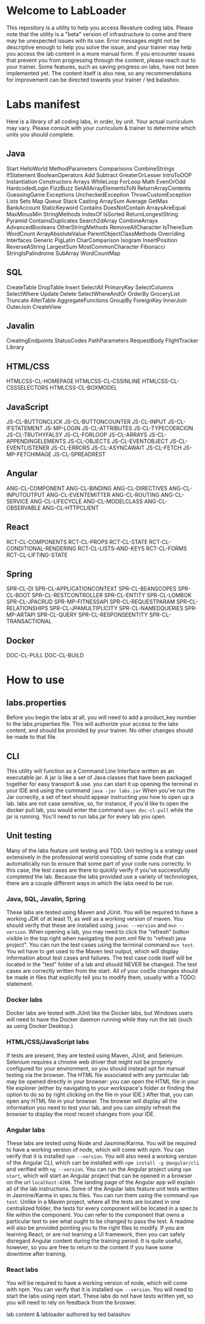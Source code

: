 # Welcome to LabLoader
This repository is a utility to help you access Revature coding labs.
Please note that the utility is a "beta" version of infrastructure to come and there may be unexpected issues with its use. Error messages might not be descriptive enough to help you solve the issue, and your trainer may help you access the lab content in a more manual form. If you encounter issues that prevent you from progressing through the content, please reach out to your trainer. Some features, such as saving progress on labs, have not been implemented yet. The content itself is also new, so any recommendations for improvement can be directed towards your trainer / ted balashov.

# Labs manifest
Here is a library of all coding labs, in order, by unit. Your actual curriculum may vary. Please consult with your curriculum & trainer to determine which units you should complete.
## Java
Start
HelloWorld
MethodParameters
Comparisons
CombineStrings
IfStatement
BooleanOperators
Add
Subtract
GreaterOrLesser
IntroToOOP
Instantiation
Constructors
Arrays
WhileLoop
ForLoop
Math
EvenOrOdd
HardcodedLogin
FizzBuzz
SetAllArrayElementsToN
ReturnArrayContents
GuessingGame
Exceptions
UncheckedException
ThrowCustomException
Lists
Sets
Map
Queue
Stack
Casting
ArraySum
Average
GetMax
BankAccount
StaticKeyword
Contains
DoesNotContain
ArraysAreEqual
MaxMinusMin
StringMethods
IndexOf
IsSorted
ReturnLongestString
Pyramid
ContainsDuplicates
Search2dArray
CombineArrays
AdvancedBooleans
OtherStringMethods
RemoveAllCharacter
IsThereSum
WordCount
ArrayAbsoluteValue
ParentObjectClassMethods
Overriding
Interfaces
Generic
PigLatin
CharComparison
Isogram
InsertPosition
ReverseAString
LargestSum
MostCommonCharacter
Fibonacci
StringIsPalindrome
SubArray
WordCountMap
## SQL
CreateTable
DropTable
Insert
SelectAll
PrimaryKey
SelectColumns
SelectWhere
Update
Delete
SelectWhereAndOr
OrderBy
GroceryList
Truncate
AlterTable
AggregateFunctions
GroupBy
ForeignKey
InnerJoin
OuterJoin
CreateView
## Javalin
CreatingEndpoints
StatusCodes
PathParameters
RequestBody
FlightTracker
Library
## HTML/CSS
HTMLCSS-CL-HOMEPAGE
HTMLCSS-CL-CSSINLINE
HTMLCSS-CL-CSSSELECTORS
HTMLCSS-CL-BOXMODEL
## JavaScript
JS-CL-BUTTONCLICK
JS-CL-BUTTONCOUNTER
JS-CL-INPUT
JS-CL-IFSTATEMENT
JS-MP-LOGIN
JS-CL-ATTRIBUTES
JS-CL-TYPECOERCION
JS-CL-TRUTHYFALSY
JS-CL-FORLOOP
JS-CL-ARRAYS
JS-CL-APPENDINGELEMENTS
JS-CL-OBJECTS
JS-CL-EVENTOBJECT
JS-CL-EVENTLISTENER
JS-CL-ERRORS
JS-CL-ASYNCAWAIT
JS-CL-FETCH
JS-MP-FETCHIMAGE
JS-CL-SPREADREST
## Angular
ANG-CL-COMPONENT
ANG-CL-BINDING
ANG-CL-DIRECTIVES
ANG-CL-INPUTOUTPUT
ANG-CL-EVENTEMITTER
ANG-CL-ROUTING
ANG-CL-SERVICE
ANG-CL-LIFECYCLE
ANG-CL-MODELCLASS
ANG-CL-OBSERVABLE
ANG-CL-HTTPCLIENT
## React
RCT-CL-COMPONENTS
RCT-CL-PROPS
RCT-CL-STATE
RCT-CL-CONDITIONAL-RENDERING
RCT-CL-LISTS-AND-KEYS
RCT-CL-FORMS
RCT-CL-LIFTING-STATE
## Spring
SPR-CL-DI
SPR-CL-APPLICATIONCONTEXT
SPR-CL-BEANSCOPES
SPR-CL-BOOT
SPR-CL-RESTCONTROLLER
SPR-CL-ENTITY
SPR-CL-LOMBOK
SPR-CL-JPACRUD
SPR-MP-FITNESSAPI
SPR-CL-REQUESTPARAM
SPR-CL-RELATIONSHIPS
SPR-CL-JPAMULTIPLICITY
SPR-CL-NAMEDQUERIES
SPR-MP-ARTAPI
SPR-CL-QUERY
SPR-CL-RESPONSEENTITY
SPR-CL-TRANSACTIONAL
## Docker
DOC-CL-PULL
DOC-CL-BUILD

# How to use
## labs.properties
Before you begin the labs at all, you will need to add a product_key number to the labs.properties file. This will authorize your access to the labs content, and should be provided by your trainer. No other changes should be made to that file.
## CLI
This utility will function as a Command Line Interface written as an executable jar. A jar is like a set of Java classes that have been packaged together for easy transport & use. you can start it up opening the terminal in your IDE and using the command
`java -jar labs.jar`
When you've run the Jar correctly, a set of text should appear instructing you how to open up a lab. labs are not case sensitive, so, for instance, if you'd like to open the docker pull lab, you would enter the command
`open doc-cl-pull`
while the jar is running. You'll need to run labs.jar for every lab you open.
## Unit testing
Many of the labs feature unit testing and TDD. Unit testing is a srategy used extensively in the professional world consisting of some code that can automatically run to ensure that some part of your code runs correctly. In this case, the test cases are there to quickly verify if you've successfully completed the lab. Because the labs provided use a variety of technologies, there are a couple different ways in which the labs need to be run.
### Java, SQL, Javalin, Spring
These labs are tested using Maven and JUnit. You will be required to have a working JDK of at least 11, as well as a working version of maven. You should verify that these are installed using `javac --version` and `mvn --version`. When opening a lab, you may need to click the "refresh" button visible in the top right when navigating the pom.xml file to "refresh java project". You can run the test cases using the terminal command `mvn test`. You wil have to get used to the Maven test output, which will display information about test cases and failures. The test case code itself will be located in the "test" folder of a lab and should NEVER be changed. The test cases are correctly written from the start. All of your cod3e changes should be made in files that explicitly tell you to modify them, usually with a TODO: statement. 
### Docker labs
Docker labs are tested with JUnit like the Docker labs, but Windows users will need to have the Docker daemon running while they run the lab (such as using Docker Desktop.)
### HTML/CSS/JavaScript labs
If tests are present, they are tested using Maven, JUnit, and Selenium. Selenium requires a chrome web driver that might not be properly configured for your environment, so you should instead opt for manual testing via the browser. The HTML file associated with any particular lab may be opened directly in your browser: you can open the HTML file in your file explorer (either by navigating to your workspace's folder or finding the option to do so by right clicking on the file in your IDE.) After that, you can open any HTML file in your browser. The browser will display all the information you need to test your lab, and you can simply refresh the browser to display the most recent changes from your IDE.
### Angular labs
These labs are tested using Node and Jasmine/Karma. You will be required to have a working version of node, which will come with npm. You can verify that it is installed `npm --version`. You will also need a working version of the Angular CLI, which can be installed with `npm install -g @angular/cli` and verified with `ng --version`. You can run the Angular project using `npm start`, which will start an Angular project that can be opened in a browser on the url `localhost:4200`. The landing page of the Angular app will explain all of the lab instructions. Some of the Angular labs feature unit tests written in Jasmine/Karma in spec.ts files. You can run them using the command `npm test`. Unlike in a Maven project, where all the tests are located in one centralized folder, the tests for every component will be located in a spec.ts file within the component. You can refer to the component that owns a particular test to see what ought to be changed to pass the test. A readme will also be provided pointing you to the right files to modify. If you are learning React, or are not learning a UI framework, then you can safely disregard Angular content during the training period. It is quite useful, however, so you are free to return to the content if you have some downtime after training.
### React labs
You will be required to have a working version of node, which will come with npm. You can verify that it is installed `npm --version`. You will need to start the labs using npm start. These labs do not have tests written yet, so you will need to rely on feedback from the broswer.

lab content & labloader authored by ted balashov

